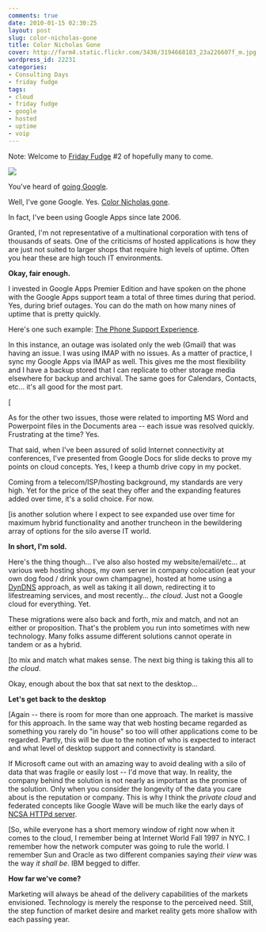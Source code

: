 ```yaml
---
comments: true
date: 2010-01-15 02:30:25
layout: post
slug: color-nicholas-gone
title: Color Nicholas Gone
cover: http://farm4.static.flickr.com/3436/3194668183_23a226607f_m.jpg
wordpress_id: 22231
categories:
- Consulting Days
- friday fudge
tags:
- cloud
- friday fudge
- google
- hosted
- uptime
- voip
---
```


Note: Welcome to [Friday Fudge](http://fudge.org/tag/friday-fudge/) #2 of hopefully many to come.

<a target="_blank"  href="https://www.amazon.com/gp/product/B00D3LA6RK/ref=as_li_tl?ie=UTF8&camp=1789&creative=9325&creativeASIN=B00D3LA6RK&linkCode=as2&tag=fudgeorg0c-20&linkId=dc16e85a60957657fd5e6765aa2a9337"><img border="0" src="//ws-na.amazon-adsystem.com/widgets/q?_encoding=UTF8&MarketPlace=US&ASIN=B00D3LA6RK&ServiceVersion=20070822&ID=AsinImage&WS=1&Format=_SL250_&tag=fudgeorg0c-20" ></a><img src="//ir-na.amazon-adsystem.com/e/ir?t=fudgeorg0c-20&l=am2&o=1&a=B00D3LA6RK" width="1" height="1" border="0" alt="" style="border:none !important; margin:0px !important;" />

You've heard of [going Google](http://googleblog.blogspot.com/2009/08/going-google-with-google-apps.html).




Well, I've gone Google.  Yes.  [Color Nicholas gone](http://www.imdb.com/title/tt0088001/).




In fact, I've been using Google Apps since late 2006.




Granted, I'm not representative of a multinational corporation with tens of thousands of seats.  One of the criticisms of hosted applications is how they are just not suited to larger shops that require high levels of uptime.  Often you hear these are high touch IT environments.




**Okay, fair enough.**




I invested in Google Apps Premier Edition and have spoken on the phone with the Google Apps support team a total of three times during that period.  Yes, during brief outages.  You can do the math on how many nines of uptime that is pretty quickly.




Here's one such example: [The Phone Support Experience](http://seesmic.tv/videos/FkX6hNfaWH).




In this instance, an outage was isolated only the web (Gmail) that was having an issue.  I was using IMAP with no issues.  As a matter of practice, I sync my Google Apps via IMAP as well.  This gives me the most flexibility and I have a backup stored that I can replicate to other storage media elsewhere for backup and archival.  The same goes for Calendars, Contacts, etc... it's all good for the most part.




[




As for the other two issues, those were related to importing MS Word and Powerpoint files in the Documents area -- each issue was resolved quickly.  Frustrating at the time?  Yes.




That said, when I've been assured of solid Internet connectivity at conferences, I've presented from Google Docs for slide decks to prove my points on cloud concepts. Yes, I keep a thumb drive copy in my pocket.




Coming from a telecom/ISP/hosting background, my standards are very high.  Yet for the price of the seat they offer and the expanding features added over time, it's a solid choice. For now.




[is another solution where I expect to see expanded use over time for maximum hybrid functionality and another truncheon in the bewildering array of options for the silo averse IT world.




**In short, I'm sold.**




Here's the thing though... I've also also hosted my website/email/etc... at various web hosting shops, my own server in company colocation (eat your own dog food / drink your own champagne), hosted at home using a [DynDNS](http://dyndns.org) approach, as well as taking it all down, redirecting it to lifestreaming services, and most recently... _the cloud_.  Just not a Google cloud for everything. Yet.




These migrations were also back and forth, mix and match, and not an either or proposition.  That's the problem you run into sometimes with new technology. Many folks assume different solutions cannot operate in tandem or as a hybrid.




[to mix and match what makes sense.  The next big thing is taking this all to _the cloud_.




Okay, enough about the box that sat next to the desktop...




**Let's get back to the desktop**




[Again -- there is room for more than one approach.  The market is massive for this approach.  In the same way that web hosting became regarded as something you rarely do "in house" so too will other applications come to be regarded.  Partly, this will be due to the notion of who is expected to interact and what level of desktop support and connectivity is standard.




If Microsoft came out with an amazing way to avoid dealing with a silo of data that was fragile or easily lost -- I'd move that way.  In reality, the company behind the solution is not nearly as important as the promise of the solution.  Only when you consider the longevity of the data you care about is the reputation or company.  This is why I think the _private cloud_ and federated concepts like Google Wave will be much like the early days of [NCSA HTTPd server](http://en.wikipedia.org/wiki/NCSA_HTTPd).




[So, while everyone has a short memory window of right now when it comes to the cloud, I remember being at Internet World Fall 1997 in NYC.  I remember how the network computer was going to rule the world. I remember Sun and Oracle as two different companies saying _their view_ was the way _it shall be_.  IBM begged to differ.




**How far we've come?**




Marketing will always be ahead of the delivery capabilities of the markets envisioned.  Technology is merely the response to the perceived need. Still, the step function of market desire and market reality gets more shallow with each passing year.
